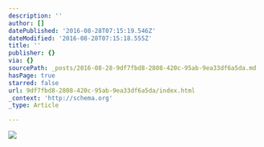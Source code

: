 ```yaml
---
description: ''
author: []
datePublished: '2016-08-28T07:15:19.546Z'
dateModified: '2016-08-28T07:15:18.555Z'
title: ''
publisher: {}
via: {}
sourcePath: _posts/2016-08-28-9df7fbd8-2808-420c-95ab-9ea33df6a5da.md
hasPage: true
starred: false
url: 9df7fbd8-2808-420c-95ab-9ea33df6a5da/index.html
_context: 'http://schema.org'
_type: Article

---
```

![](https://the-grid-user-content.s3-us-west-2.amazonaws.com/83ebf224-28fd-4189-b895-50e4208f0353.jpg)